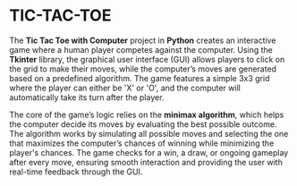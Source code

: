 # TIC-TAC-TOE
The **Tic Tac Toe with Computer** project in **Python** creates an interactive game where a human player competes against the computer. Using the **Tkinter** library, the graphical user interface (GUI) allows players to click on the grid to make their moves, while the computer’s moves are generated based on a predefined algorithm. The game features a simple 3x3 grid where the player can either be 'X' or 'O', and the computer will automatically take its turn after the player.

The core of the game’s logic relies on the **minimax algorithm**, which helps the computer decide its moves by evaluating the best possible outcome. The algorithm works by simulating all possible moves and selecting the one that maximizes the computer’s chances of winning while minimizing the player's chances. The game checks for a win, a draw, or ongoing gameplay after every move, ensuring smooth interaction and providing the user with real-time feedback through the GUI.
